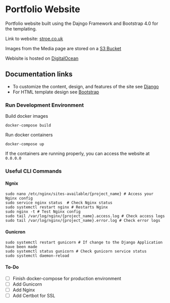 # Portfolio Website

Portfolio website built using the Dajngo Framework and Bootstrap 4.0 for the templating.

Link to website: [stroe.co.uk](https://stroe.co.uk)

Images from the Media page are stored on a [S3 Bucket](https://aws.amazon.com/s3/)

Webisite is hosted on [DigitalOcean](https://www.digitalocean.com/)

## Documentation links

* To customize the content, design, and features of the site see [Django](https://docs.djangoproject.com/)
* For HTML template design see [Bootstrap](https://getbootstrap.com/)

### Run Development Environment

Build docker images
```
docker-compose build
```

Run docker containers
```
docker-compose up
```

If the containers are running properly, you can access the website at `0.0.0.0`

### Useful CLI Commands

#### Ngnix
```
sudo nano /etc/nginx/sites-available/{project_name} # Access your Nginx config
sudo service nginx status  # Check Nginx status
sudo systemctl restart nginx # Restarts Nginx
sudo nginx -t # Test Nginx config
sudo tail /var/log/nginx/{project_name}.access.log # Check access logs
sudo tail /var/log/nginx/{project_name}.error.log # Check error logs
```
#### Gunicron
```
sudo systemctl restart gunicorn # If change to the Django Application have been made
sudo systemctl status gunicorn # Check gunicorn service status
sudo systemctl daemon-reload
```

#### To-Do

- [ ] Finish docker-compose for production environment
- [ ] Add Gunicorn
- [ ] Add Nginx
- [ ] Add Certbot for SSL
